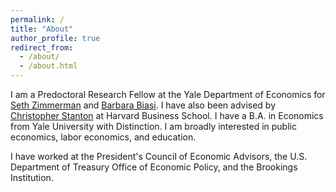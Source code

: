 ```yaml
---
permalink: /
title: "About"
author_profile: true
redirect_from: 
  - /about/
  - /about.html
---
```


I am a Predoctoral Research Fellow at the Yale Department of Economics for [Seth Zimmerman](https://economics.yale.edu/people/seth-zimmerman) and [Barbara Biasi](https://economics.yale.edu/people/barbara-biasi). I have also been advised by [Christopher Stanton](https://www.hbs.edu/faculty/Pages/profile.aspx?facId=602452) at Harvard Business School. I have a B.A. in Economics from Yale University with Distinction. I am broadly interested in public economics, labor economics, and education.

I have worked at the President's Council of Economic Advisors, the U.S. Department of Treasury Office of Economic Policy, and the Brookings Institution.

